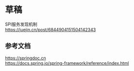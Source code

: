 # 草稿

SPI服务发现机制  
https://juejin.cn/post/6844904151504142343

## 参考文档
https://springdoc.cn  
https://docs.spring.io/spring-framework/reference/index.html